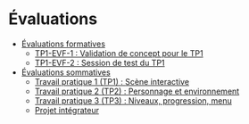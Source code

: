 # Évaluations

<!-- start-replace-subnav depth=2 -->
* [Évaluations formatives](/03-evaluations/formatives/)
    * [TP1-EVF-1 : Validation de concept pour le TP1](/03-evaluations/formatives/01-validation-tp1/)
    * [TP1-EVF-2 : Session de test du TP1](/03-evaluations/formatives/02-session-test-tp1/)
* [Évaluations sommatives](/03-evaluations/sommatives/)
    * [Travail pratique 1 (TP1) : <!-- varexp:begin BLOC1 -->Scène interactive<!-- varexp:end -->](/03-evaluations/sommatives/01/)
    * [Travail pratique 2 (TP2) : <!-- varexp:begin BLOC2 -->Personnage et environnement<!-- varexp:end -->](/03-evaluations/sommatives/02/)
    * [Travail pratique 3 (TP3) : <!-- varexp:begin BLOC3 -->Niveaux, progression, menu<!-- varexp:end -->](/03-evaluations/sommatives/03/)
    * [<!-- varexp:begin BLOC4 -->Projet intégrateur<!-- varexp:end -->](/03-evaluations/sommatives/04/)
<!-- end-replace-subnav -->


